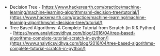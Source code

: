 - Decision Tree - [https://www.hackerearth.com/practice/machine-learning/machine-learning-algorithms/ml-decision-tree/tutorial/](https://www.hackerearth.com/practice/machine-learning/machine-learning-algorithms/ml-decision-tree/tutorial/)
- Tree Based Algorithms: A Complete Tutorial from Scratch (in R & Python) - [https://www.analyticsvidhya.com/blog/2016/04/tree-based-algorithms-complete-tutorial-scratch-in-python/](https://www.analyticsvidhya.com/blog/2016/04/tree-based-algorithms-complete-tutorial-scratch-in-python/)
